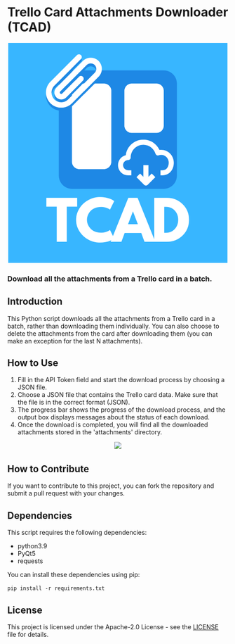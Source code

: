 # Trello Card Attachments Downloader (TCAD)

<p align="center">
  <img src="https://github.com/SeyedEhsanHosseini/tcad/blob/main/assets/TCAD.png">
</p>

### Download all the attachments from a Trello card in a batch.

## Introduction

This Python script downloads all the attachments from a Trello card in a batch, rather than downloading them individually. You can also choose to delete the attachments from the card after downloading them (you can make an exception for the last N attachments).

## How to Use

1. Fill in the API Token field and start the download process by choosing a JSON file.
2. Choose a JSON file that contains the Trello card data. Make sure that the file is in the correct format (JSON).
3. The progress bar shows the progress of the download process, and the output box displays messages about the status of each download.
4. Once the download is completed, you will find all the downloaded attachments stored in the 'attachments' directory.
<p align="center">
  <img src="https://github.com/SeyedEhsanHosseini/tcad/blob/main/assets/TCAD.gif">
</p>

## How to Contribute

If you want to contribute to this project, you can fork the repository and submit a pull request with your changes.

## Dependencies

This script requires the following dependencies:
- python3.9
- PyQt5
- requests


You can install these dependencies using pip:

```
pip install -r requirements.txt
```

## License

This project is licensed under the Apache-2.0 License - see the [LICENSE](LICENSE) file for details.
